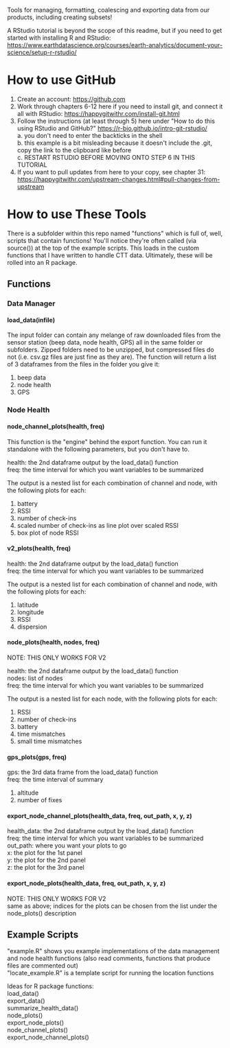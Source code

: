 Tools for managing, formatting, coalescing and exporting data from our products, including creating subsets!  

A RStudio tutorial is beyond the scope of this readme, but if you need to get started with installing R and RStudio: https://www.earthdatascience.org/courses/earth-analytics/document-your-science/setup-r-rstudio/

# How to use GitHub

1. Create an account: https://github.com
2. Work through chapters 6-12 here if you need to install git, and connect it all with RStudio: https://happygitwithr.com/install-git.html
3. Follow the instructions (at least through 5) here under "How to do this using RStudio and GitHub?" https://r-bio.github.io/intro-git-rstudio/  
  a. you don't need to enter the backticks in the shell  
  b. this example is a bit misleading because it doesn't include the .git, copy the link to the clipboard like before  
  c. RESTART RSTUDIO BEFORE MOVING ONTO STEP 6 IN THIS TUTORIAL   
4. If you want to pull updates from here to your copy, see chapter 31: https://happygitwithr.com/upstream-changes.html#pull-changes-from-upstream

# How to use These Tools

There is a subfolder within this repo named "functions" which is full of, well, scripts that contain functions! You'll notice they're often called (via source()) at the top of the example scripts. This loads in the custom functions that I have written to handle CTT data. Ultimately, these will be rolled into an R package.

## Functions

### Data Manager

#### load_data(infile)

The input folder can contain any melange of raw downloaded files from the sensor station (beep data, node health, GPS) all in the same folder or subfolders. Zipped folders need to be unzipped, but compressed files do not (i.e. csv.gz files are just fine as they are). The function will return a list of 3 dataframes from the files in the folder you give it:  

1. beep data  
2. node health  
3. GPS  

### Node Health

#### node_channel_plots(health, freq)
This function is the "engine" behind the export function. You can run it standalone with the following parameters, but you don't have to.  

health: the 2nd dataframe output by the load_data() function  
freq: the time interval for which you want variables to be summarized  

The output is a nested list for each combination of channel and node, with the following plots for each:  

1. battery  
2. RSSI  
3. number of check-ins  
4. scaled number of check-ins as line plot over scaled RSSI  
5. box plot of node RSSI

#### v2_plots(health, freq)
health: the 2nd dataframe output by the load_data() function    
freq: the time interval for which you want variables to be summarized  

The output is a nested list for each combination of channel and node, with the following plots for each:  

1. latitude  
2. longitude  
3. RSSI  
4. dispersion  

#### node_plots(health, nodes, freq)
NOTE: THIS ONLY WORKS FOR V2  

health: the 2nd dataframe output by the load_data() function  
nodes: list of nodes  
freq: the time interval for which you want variables to be summarized  

The output is a nested list for each node, with the following plots for each:  

1. RSSI  
2. number of check-ins  
3. battery  
4. time mismatches  
5. small time mismatches  

#### gps_plots(gps, freq)
gps: the 3rd data frame from the load_data() function  
freq: the time interval of summary  

1. altitude
2. number of fixes

#### export_node_channel_plots(health_data, freq, out_path, x, y, z)
health_data: the 2nd dataframe output by the load_data() function  
freq: the time interval for which you want variables to be summarized  
out_path: where you want your plots to go  
x: the plot for the 1st panel  
y: the plot for the 2nd panel  
z: the plot for the 3rd panel  

#### export_node_plots(health_data, freq, out_path, x, y, z)
NOTE: THIS ONLY WORKS FOR V2  
same as above; indices for the plots can be chosen from the list under the node_plots() description  

## Example Scripts

"example.R" shows you example implementations of the data management and node health functions (also read comments, functions that produce files are commented out)   
"locate_example.R" is a template script for running the location functions

Ideas for R package functions:  
load_data()  
export_data()  
summarize_health_data()  
node_plots()  
export_node_plots()  
node_channel_plots()  
export_node_channel_plots()
